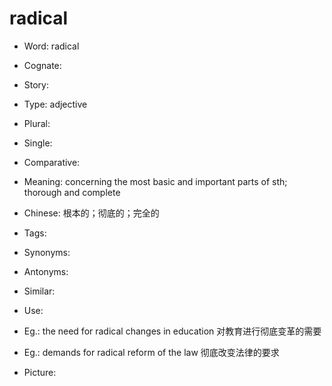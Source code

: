 # radical

- Word: radical
- Cognate: 
- Story: 

- Type: adjective
- Plural: 
- Single: 
- Comparative: 
- Meaning: concerning the most basic and important parts of sth; thorough and complete
- Chinese: 根本的；彻底的；完全的
- Tags: 
- Synonyms: 
- Antonyms: 
- Similar: 
- Use: 
- Eg.: the need for radical changes in education 对教育进行彻底变革的需要
- Eg.: demands for radical reform of the law 彻底改变法律的要求
- Picture: 


